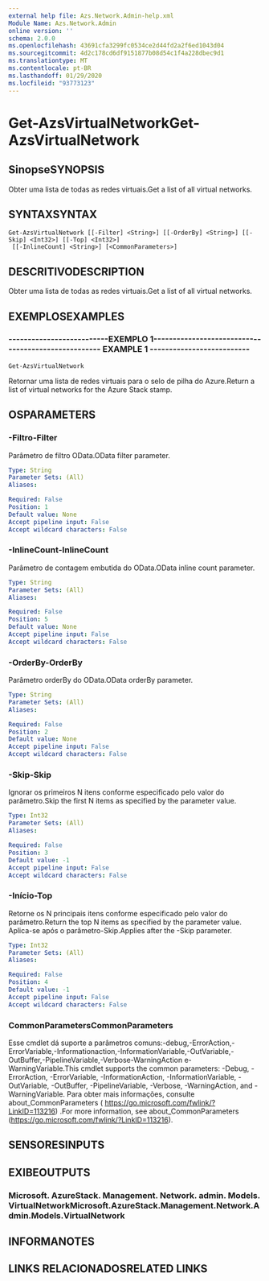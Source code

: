 ```yaml
---
external help file: Azs.Network.Admin-help.xml
Module Name: Azs.Network.Admin
online version: ''
schema: 2.0.0
ms.openlocfilehash: 43691cfa3299fc0534ce2d44fd2a2f6ed1043d04
ms.sourcegitcommit: 4d2c178cd6df9151877b08d54c1f4a228dbec9d1
ms.translationtype: MT
ms.contentlocale: pt-BR
ms.lasthandoff: 01/29/2020
ms.locfileid: "93773123"
---
```

# <span data-ttu-id="0dfc8-101">Get-AzsVirtualNetwork</span><span class="sxs-lookup"><span data-stu-id="0dfc8-101">Get-AzsVirtualNetwork</span></span>

## <span data-ttu-id="0dfc8-102">Sinopse</span><span class="sxs-lookup"><span data-stu-id="0dfc8-102">SYNOPSIS</span></span>
<span data-ttu-id="0dfc8-103">Obter uma lista de todas as redes virtuais.</span><span class="sxs-lookup"><span data-stu-id="0dfc8-103">Get a list of all virtual networks.</span></span>

## <span data-ttu-id="0dfc8-104">SYNTAX</span><span class="sxs-lookup"><span data-stu-id="0dfc8-104">SYNTAX</span></span>

```
Get-AzsVirtualNetwork [[-Filter] <String>] [[-OrderBy] <String>] [[-Skip] <Int32>] [[-Top] <Int32>]
 [[-InlineCount] <String>] [<CommonParameters>]
```

## <span data-ttu-id="0dfc8-105">DESCRITIVO</span><span class="sxs-lookup"><span data-stu-id="0dfc8-105">DESCRIPTION</span></span>
<span data-ttu-id="0dfc8-106">Obter uma lista de todas as redes virtuais.</span><span class="sxs-lookup"><span data-stu-id="0dfc8-106">Get a list of all virtual networks.</span></span>

## <span data-ttu-id="0dfc8-107">EXEMPLOS</span><span class="sxs-lookup"><span data-stu-id="0dfc8-107">EXAMPLES</span></span>

### <span data-ttu-id="0dfc8-108">--------------------------EXEMPLO 1--------------------------</span><span class="sxs-lookup"><span data-stu-id="0dfc8-108">-------------------------- EXAMPLE 1 --------------------------</span></span>
```
Get-AzsVirtualNetwork
```

<span data-ttu-id="0dfc8-109">Retornar uma lista de redes virtuais para o selo de pilha do Azure.</span><span class="sxs-lookup"><span data-stu-id="0dfc8-109">Return a list of virtual networks for the Azure Stack stamp.</span></span>

## <span data-ttu-id="0dfc8-110">OS</span><span class="sxs-lookup"><span data-stu-id="0dfc8-110">PARAMETERS</span></span>

### <span data-ttu-id="0dfc8-111">-Filtro</span><span class="sxs-lookup"><span data-stu-id="0dfc8-111">-Filter</span></span>
<span data-ttu-id="0dfc8-112">Parâmetro de filtro OData.</span><span class="sxs-lookup"><span data-stu-id="0dfc8-112">OData filter parameter.</span></span>

```yaml
Type: String
Parameter Sets: (All)
Aliases: 

Required: False
Position: 1
Default value: None
Accept pipeline input: False
Accept wildcard characters: False
```

### <span data-ttu-id="0dfc8-113">-InlineCount</span><span class="sxs-lookup"><span data-stu-id="0dfc8-113">-InlineCount</span></span>
<span data-ttu-id="0dfc8-114">Parâmetro de contagem embutida do OData.</span><span class="sxs-lookup"><span data-stu-id="0dfc8-114">OData inline count parameter.</span></span>

```yaml
Type: String
Parameter Sets: (All)
Aliases: 

Required: False
Position: 5
Default value: None
Accept pipeline input: False
Accept wildcard characters: False
```

### <span data-ttu-id="0dfc8-115">-OrderBy</span><span class="sxs-lookup"><span data-stu-id="0dfc8-115">-OrderBy</span></span>
<span data-ttu-id="0dfc8-116">Parâmetro orderBy do OData.</span><span class="sxs-lookup"><span data-stu-id="0dfc8-116">OData orderBy parameter.</span></span>

```yaml
Type: String
Parameter Sets: (All)
Aliases: 

Required: False
Position: 2
Default value: None
Accept pipeline input: False
Accept wildcard characters: False
```

### <span data-ttu-id="0dfc8-117">-Skip</span><span class="sxs-lookup"><span data-stu-id="0dfc8-117">-Skip</span></span>
<span data-ttu-id="0dfc8-118">Ignorar os primeiros N itens conforme especificado pelo valor do parâmetro.</span><span class="sxs-lookup"><span data-stu-id="0dfc8-118">Skip the first N items as specified by the parameter value.</span></span>

```yaml
Type: Int32
Parameter Sets: (All)
Aliases: 

Required: False
Position: 3
Default value: -1
Accept pipeline input: False
Accept wildcard characters: False
```

### <span data-ttu-id="0dfc8-119">-Início</span><span class="sxs-lookup"><span data-stu-id="0dfc8-119">-Top</span></span>
<span data-ttu-id="0dfc8-120">Retorne os N principais itens conforme especificado pelo valor do parâmetro.</span><span class="sxs-lookup"><span data-stu-id="0dfc8-120">Return the top N items as specified by the parameter value.</span></span>
<span data-ttu-id="0dfc8-121">Aplica-se após o parâmetro-Skip.</span><span class="sxs-lookup"><span data-stu-id="0dfc8-121">Applies after the -Skip parameter.</span></span>

```yaml
Type: Int32
Parameter Sets: (All)
Aliases: 

Required: False
Position: 4
Default value: -1
Accept pipeline input: False
Accept wildcard characters: False
```

### <span data-ttu-id="0dfc8-122">CommonParameters</span><span class="sxs-lookup"><span data-stu-id="0dfc8-122">CommonParameters</span></span>
<span data-ttu-id="0dfc8-123">Esse cmdlet dá suporte a parâmetros comuns:-debug,-ErrorAction,-ErrorVariable,-Informationaction,-InformationVariable,-OutVariable,-OutBuffer,-PipelineVariable,-Verbose-WarningAction e-WarningVariable.</span><span class="sxs-lookup"><span data-stu-id="0dfc8-123">This cmdlet supports the common parameters: -Debug, -ErrorAction, -ErrorVariable, -InformationAction, -InformationVariable, -OutVariable, -OutBuffer, -PipelineVariable, -Verbose, -WarningAction, and -WarningVariable.</span></span> <span data-ttu-id="0dfc8-124">Para obter mais informações, consulte about_CommonParameters ( https://go.microsoft.com/fwlink/?LinkID=113216) .</span><span class="sxs-lookup"><span data-stu-id="0dfc8-124">For more information, see about_CommonParameters (https://go.microsoft.com/fwlink/?LinkID=113216).</span></span>

## <span data-ttu-id="0dfc8-125">SENSORES</span><span class="sxs-lookup"><span data-stu-id="0dfc8-125">INPUTS</span></span>

## <span data-ttu-id="0dfc8-126">EXIBE</span><span class="sxs-lookup"><span data-stu-id="0dfc8-126">OUTPUTS</span></span>

### <span data-ttu-id="0dfc8-127">Microsoft. AzureStack. Management. Network. admin. Models. VirtualNetwork</span><span class="sxs-lookup"><span data-stu-id="0dfc8-127">Microsoft.AzureStack.Management.Network.Admin.Models.VirtualNetwork</span></span>

## <span data-ttu-id="0dfc8-128">INFORMA</span><span class="sxs-lookup"><span data-stu-id="0dfc8-128">NOTES</span></span>

## <span data-ttu-id="0dfc8-129">LINKS RELACIONADOS</span><span class="sxs-lookup"><span data-stu-id="0dfc8-129">RELATED LINKS</span></span>

